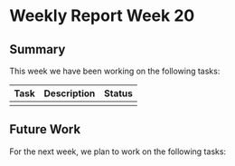# Weekly Report Week 20

## Summary

This week we have been working on the following tasks: 

| Task | Description | Status |
| ---- | ----------- | ------ |
|      |             |        |

## Future Work

For the next week, we plan to work on the following tasks:
